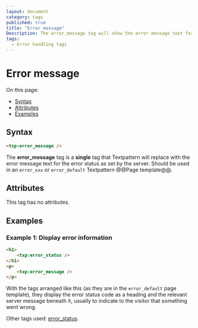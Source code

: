 ```yaml
---
layout: document
category: tags
published: true
title: "Error message"
Description: The error_message tag will show the error message text for the error status as set by the server.
tags:
  - Error handling tags
---
```


# Error message

On this page:

* [Syntax](#user-content-syntax)
* [Attributes](#user-content-attributes)
* [Examples](#user-content-examples)

## Syntax

```html
<txp:error_message />
```

The **error_message** tag is a __single__ tag that Textpattern will replace with the error message text for the error status as set by the server. Should be used in an `error_xxx` or `error_default` Textpattern @@Page template@@.

## Attributes

This tag has no attributes.

## Examples

### Example 1: Display error information

```html
<h1>
    <txp:error_status />
</h1>
<p>
    <txp:error_message />
</p>
```

With the tags arranged like this (as they are in the `error_default` page template), they display the error status code as a heading and the relevant server message beneath it, usually to indicate to the visitor that something went wrong.

Other tags used: [error_status](error-status).
